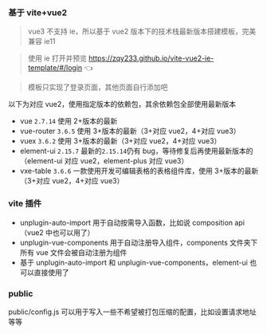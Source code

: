 ### 基于 vite+vue2

> vue3 不支持 ie，所以基于 vue2 版本下的技术栈最新版本搭建模板，完美兼容 ie11

> 使用 ie 打开并预览 <https://zqy233.github.io/vite-vue2-ie-template/#/login> 👈

> 模板只实现了登录页面，其他页面自行添加吧

以下为对应 vue2，使用指定版本的依赖包，其余依赖包全部使用最新版本

- vue `2.7.14` 使用 2+版本的最新
- vue-router `3.6.5` 使用 3+版本的最新（3+对应 vue2，4+对应 vue3）
- vuex `3.6.2` 使用 3+版本的最新（3+对应 vue2，4+对应 vue3）
- element-ui `2.15.7` 最新的`2.15.14`仍有 bug，等待修复后再使用最新版本的（element-ui 对应 vue2，element-plus 对应 vue3）
- vxe-table `3.6.6` 一款使用开发可编辑表格的表格组件库，使用 3+版本的最新（3+对应 vue2，4+对应 vue3）

### vite 插件

- unplugin-auto-import 用于自动按需导入函数，比如说 composition api（vue2 中也可以用了）
- unplugin-vue-components 用于自动注册导入组件，components 文件夹下所有 vue 文件会被自动注册为组件
- 基于 unplugin-auto-import 和 unplugin-vue-components，element-ui 也可以直接使用了

### public

public/config.js 可以用于写入一些不希望被打包压缩的配置，比如设置请求地址等等

